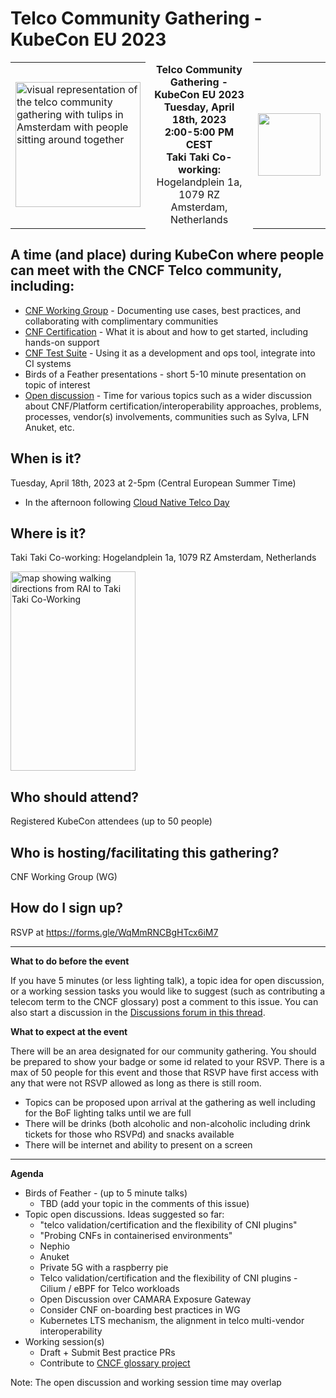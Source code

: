 # Telco Community Gathering - KubeCon EU 2023

<p>
<table>
<tr>
<td>
<img alt="visual representation of the telco community gathering with tulips in Amsterdam with people sitting around together" src="https://user-images.githubusercontent.com/26697/225457326-9b63717c-023f-4dec-966d-a12793188df0.png" width="200" height="200"/>
</td>
<td valign="center" align="center" border=0 style="border-style: hidden;">
<b>Telco Community Gathering - KubeCon EU 2023</b><br/>
<b>Tuesday, April 18th, 2023</b><br/>
<b>2:00-5:00 PM CEST</b><br/>
  <b>Taki Taki Co-working:</b><br />Hogelandplein 1a, 1079 RZ<br /> Amsterdam, Netherlands
</td>
  <td>
    <img src="https://user-images.githubusercontent.com/26697/232731763-0c876c7f-e811-4eb0-9a9c-15b032e4b051.png" width=100 height=100 />
  </td>
</tr>
</table>
</p>



## A time (and place) during KubeCon where people can meet with the CNCF Telco community, including:

- [CNF Working Group](https://github.com/cncf/cnf-wg) - Documenting use cases, best practices, and collaborating with complimentary communities
- [CNF Certification](https://github.com/cncf/cnf-certification/#readme) - What it is about and how to get started, including hands-on support
- [CNF Test Suite](https://github.com/cncf/cnf-testsuite#cnf-test-suite) - Using it as a development and ops tool, integrate into CI systems
- Birds of a Feather presentations - short 5-10 minute presentation on topic of interest
- [Open discussion](https://github.com/cncf/cnf-wg/discussions/257) - Time for various topics such as a wider discussion about CNF/Platform certification/interoperability approaches, problems, 
processes, vendor(s) involvements, communities such as Sylva, LFN Anuket, etc.

## When is it?

Tuesday, April 18th, 2023 at 2-5pm (Central European Summer Time)<br />
- In the afternoon following [Cloud Native Telco Day](https://events.linuxfoundation.org/kubecon-cloudnativecon-europe/co-located-events/cloud-native-telco-day/)

## Where is it?

Taki Taki Co-working: 
Hogelandplein 1a, 1079 RZ Amsterdam, Netherlands


<img alt="map showing walking directions from RAI to Taki Taki Co-Working" src="https://user-images.githubusercontent.com/26697/230246177-8262bac4-54bd-4feb-bdaf-6a918a013913.png" width="200" height="319"/>

## Who should attend?

Registered KubeCon attendees (up to 50 people)

## Who is hosting/facilitating this gathering?

CNF Working Group (WG)

## How do I sign up?

RSVP at https://forms.gle/WqMmRNCBgHTcx6iM7

----

**What to do before the event**

If you have 5 minutes (or less lighting talk), a topic idea for open discussion, or a working session tasks you would like to suggest (such as contributing a telecom term to the CNCF glossary) post a comment to this issue.  You can also start a discussion in the [Discussions forum in this thread](https://github.com/cncf/cnf-wg/discussions/257).

**What to expect at the event**

There will be an area designated for our community gathering.  You should be prepared to show your badge or some id related to your RSVP.  There is a max of 50 people for this event and those that RSVP have first access with any that were not RSVP allowed as long as there is still room.

- Topics can be proposed upon arrival at the gathering as well including for the BoF lighting talks until we are full
- There will be drinks (both alcoholic and non-alcoholic including drink tickets for those who RSVPd) and snacks available
- There will be internet and ability to present on a screen

---

**Agenda**

- Birds of Feather - (up to 5 minute talks)
   - TBD (add your topic in the comments of this issue)
- Topic open discussions.  Ideas suggested so far:
   -  "telco validation/certification and the flexibility of CNI plugins"
   - "Probing CNFs in containerised environments"
   - Nephio
   - Anuket
   - Private 5G with a raspberry pie
   - Telco validation/certification and the flexibility of CNI plugins - Cilium / eBPF for Telco workloads
   - Open Discussion over CAMARA Exposure Gateway
   - Consider CNF on-boarding best practices in WG
   - Kubernetes LTS mechanism, the alignment in telco multi-vendor interoperability
- Working session(s)
   - Draft + Submit Best practice PRs
   - Contribute to [CNCF glossary project](https://github.com/cncf/glossary)

Note: The open discussion and working session time may overlap

